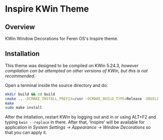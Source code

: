 # Inspire KWin Theme

## Overview

KWin Window Decorations for Feren OS's Inspire theme.

## Installation

This theme was designed to be compiled on KWin 5.24.3, *however compilation can be attempted on other versions of KWin, but this is not recommended*.

Open a terminal inside the source directory and do:
```sh
mkdir build && cd build
cmake .. -DCMAKE_INSTALL_PREFIX=/usr -DCMAKE_BUILD_TYPE=Release -DBUILD_TESTING=OFF -DKDE_INSTALL_USE_QT_SYS_PATHS=ON
make
sudo make install
```
After the intallation, restart KWin by logging out and in or using ALT+F2 and typing `kwin --replace` in there. After that, 'Inspire' will be available for application in *System Settings &rarr; Appearance &rarr; Window Decorations* so that you can apply it.

